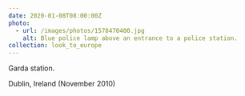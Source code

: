 ```yaml
---
date: 2020-01-08T08:00:00Z
photo:
  - url: /images/photos/1578470400.jpg
    alt: Blue police lamp above an entrance to a police station.
collection: look_to_europe
---
```

Garda station.

Dublin, Ireland (November 2010)
